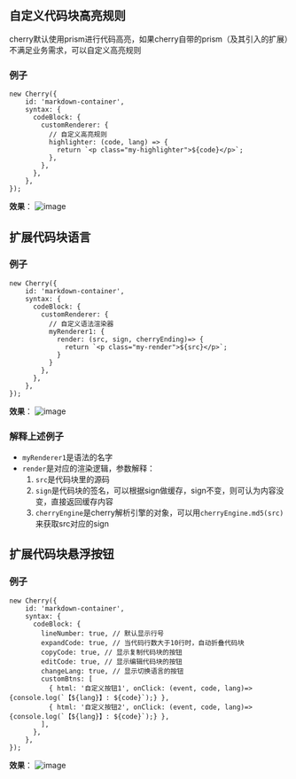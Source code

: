 ## 自定义代码块高亮规则
cherry默认使用prism进行代码高亮，如果cherry自带的prism（及其引入的扩展）不满足业务需求，可以自定义高亮规则

### 例子
```
new Cherry({
    id: 'markdown-container', 
    syntax: {
      codeBlock: {
        customRenderer: {
          // 自定义高亮规则
          highlighter: (code, lang) => {
            return `<p class="my-highlighter">${code}</p>`;
          },
        },
      },
    },
});
```
**效果**：
![image](https://github.com/user-attachments/assets/b9e2d763-c5d0-4ec8-9af3-db5301ec8624)



## 扩展代码块语言
### 例子
```
new Cherry({
    id: 'markdown-container', 
    syntax: {
      codeBlock: {
        customRenderer: {
          // 自定义语法渲染器
          myRenderer1: {
            render: (src, sign, cherryEnding)=> {
              return `<p class="my-render">${src}</p>`;
            }
          }
        },
      },
    },
});
```

**效果**：
![image](https://github.com/Tencent/cherry-markdown/assets/998441/a039c76d-4948-4f38-a1c1-8202f1231562)

### 解释上述例子

- `myRenderer1`是语法的名字
- `render`是对应的渲染逻辑，参数解释：
  1. `src`是代码块里的源码
  2. `sign`是代码块的签名，可以根据sign做缓存，sign不变，则可认为内容没变，直接返回缓存内容
  3. `cherryEngine`是cherry解析引擎的对象，可以用`cherryEngine.md5(src)`来获取src对应的sign

## 扩展代码块悬浮按钮
### 例子
```
new Cherry({
    id: 'markdown-container', 
    syntax: {
      codeBlock: {
        lineNumber: true, // 默认显示行号
        expandCode: true, // 当代码行数大于10行时，自动折叠代码块
        copyCode: true, // 显示复制代码块的按钮
        editCode: true, // 显示编辑代码块的按钮
        changeLang: true, // 显示切换语言的按钮
        customBtns: [
          { html: '自定义按钮1', onClick: (event, code, lang)=>{console.log(`【${lang}】: ${code}`);} },
          { html: '自定义按钮2', onClick: (event, code, lang)=>{console.log(`【${lang}】: ${code}`);} },
        ],
      },
    },
});
```

**效果**：
![image](https://github.com/user-attachments/assets/4e41e378-d83e-43a5-9572-63d27d1da919)
